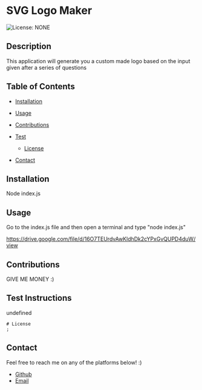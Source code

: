 # SVG Logo Maker
  ![License: NONE](https://img.shields.io/badge/License-NONE-yellow.svg)
  ## Description
  This application will generate you a custom made logo based on the input given after a series of questions
  ## Table of Contents 
  - [Installation](#installation)
  - [Usage](#usage)
  - [Contributions](#contributions)
  - [Test](#test)
  
    - [License](#license)
    
  - [Contact](#contact)

  ## Installation
  Node index.js

  ## Usage
  Go to the index.js file and then open a terminal and type "node index.js"

  https://drive.google.com/file/d/16O7TEUrdvAwKldhDk2cYPxGvQUPD4duW/view

  ## Contributions
  GIVE ME MONEY :)

  ## Test Instructions 
  undefined

  
    # License
    ;

  ## Contact 
  Feel free to reach me on any of the platforms below! :)
  - [Github](https://github.com/ToussaintG1)
  - [Email](mailto:toussaintdgilbert@gmail.com)

